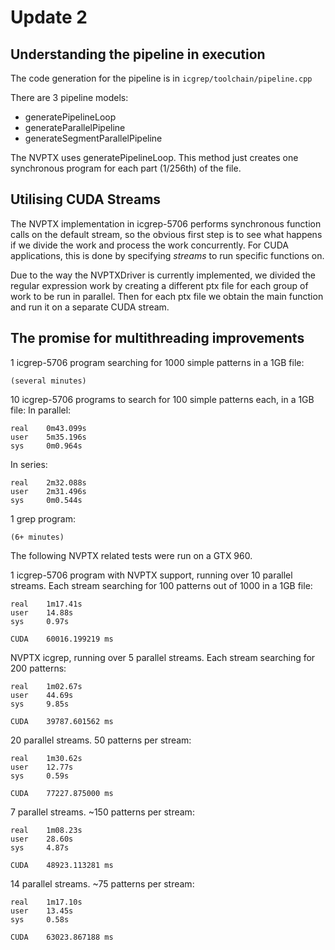 # Update 2

## Understanding the pipeline in execution

The code generation for the pipeline is in `icgrep/toolchain/pipeline.cpp`

There are 3 pipeline models:

* generatePipelineLoop
* generateParallelPipeline
* generateSegmentParallelPipeline

The NVPTX uses generatePipelineLoop. This method just creates one synchronous program for each part (1/256th) of the file.

## Utilising CUDA Streams

The NVPTX implementation in icgrep-5706 performs synchronous function calls on the default stream, so the obvious first step is to see what happens if we divide the work and process the work concurrently. For CUDA applications, this is done by specifying *streams* to run specific functions on.

Due to the way the NVPTXDriver is currently implemented, we divided the regular expression work by creating a different ptx file for each group of work to be run in parallel. Then for each ptx file we obtain the main function and run it on a separate CUDA stream.

## The promise for multithreading improvements

1 icgrep-5706 program searching for 1000 simple patterns in a 1GB file:
```
(several minutes)
```

10 icgrep-5706 programs to search for 100 simple patterns each, in a 1GB file:
In parallel:
```
real    0m43.099s
user    5m35.196s
sys     0m0.964s
```

In series:
```
real    2m32.088s
user    2m31.496s
sys     0m0.544s
```

1 grep program:
```
(6+ minutes)
```

The following NVPTX related tests were run on a GTX 960.

1 icgrep-5706 program with NVPTX support, running over 10 parallel streams. Each stream searching for 100 patterns out of 1000 in a 1GB file:
```
real    1m17.41s
user    14.88s
sys     0.97s

CUDA    60016.199219 ms
```

NVPTX icgrep, running over 5 parallel streams. Each stream searching for 200 patterns:
```
real    1m02.67s
user    44.69s
sys     9.85s

CUDA    39787.601562 ms
```

20 parallel streams. 50 patterns per stream:
```
real    1m30.62s
user    12.77s
sys     0.59s

CUDA    77227.875000 ms
```

7 parallel streams. ~150 patterns per stream:
```
real    1m08.23s
user    28.60s
sys     4.87s

CUDA    48923.113281 ms
```

14 parallel streams. ~75 patterns per stream:
```
real    1m17.10s
user    13.45s
sys     0.58s

CUDA    63023.867188 ms
```
